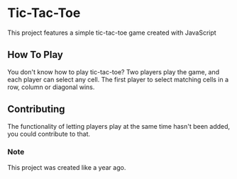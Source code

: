 # Tic-Tac-Toe

This project features a simple tic-tac-toe game created with JavaScript

## How To Play

You don't know how to play tic-tac-toe?
Two players play the game, and each player can select any cell. The first player to select matching cells in a row, column or diagonal wins.

## Contributing

The functionality of letting players play at the same time hasn't been added, you could contribute to that.

### Note

This project was created like a year ago.
